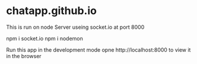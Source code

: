 # chatapp.github.io
This is run on node Server useing socket.io at port 8000

npm i socket.io
npm i nodemon

Run this app in the development mode opne http://localhost:8000 to view it in the browser
